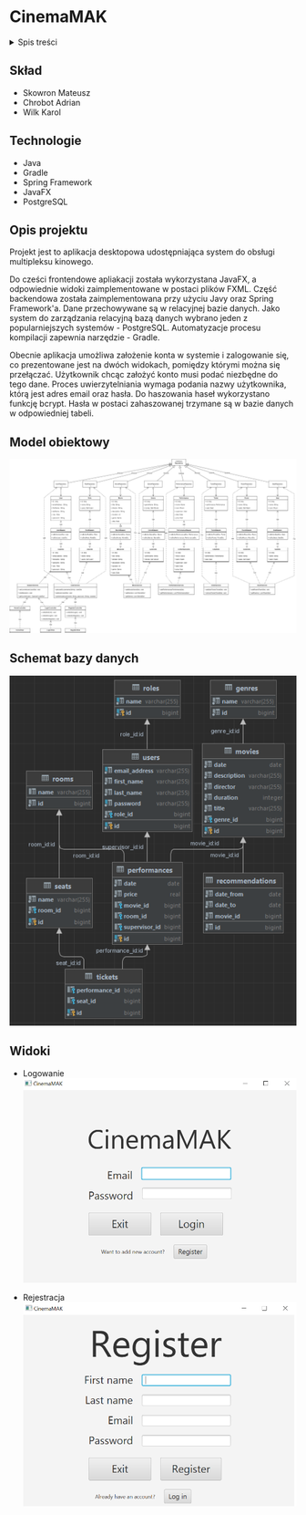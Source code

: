 # CinemaMAK

<details>
  <summary>Spis treści</summary>
  <ol>
    <li>
      <a href="#skład">Skład</a>
    </li>
    <li>
      <a href="#technologie">Technologie</a>
    </li>
    <li>
      <a href="#opis-projektu">Opis projektu</a>
    </li>
    <li>
      <a href="#model-obiektowy">Model obiektowy</a>
    </li>
    <li>
      <a href="#schemat-bazy-danych">Schemat bazy danych</a>
    </li>
    <li>
      <a href="#widoki">Widoki</a>
    </li>
  </ol>
</details>

## Skład
- Skowron Mateusz
- Chrobot Adrian
- Wilk Karol

## Technologie
- Java
- Gradle
- Spring Framework
- JavaFX
- PostgreSQL

## Opis projektu
Projekt jest to aplikacja desktopowa udostępniająca system do obsługi multipleksu kinowego.

Do cześci frontendowe apliakacji została wykorzystana JavaFX, a odpowiednie widoki zaimplementowane w postaci plików FXML.
Część backendowa została zaimplementowana przy użyciu Javy oraz Spring Framework'a.
Dane przechowywane są w relacyjnej bazie danych. Jako system do zarządzania relacyjną bazą danych wybrano jeden z popularniejszych systemów - PostgreSQL.
Automatyzacje procesu kompilacji zapewnia narzędzie - Gradle.

Obecnie aplikacja umożliwa założenie konta w systemie i zalogowanie się, co prezentowane jest na dwóch widokach, pomiędzy którymi można się przełączać.
Użytkownik chcąc założyć konto musi podać niezbędne do tego dane.
Proces uwierzytelniania wymaga podania nazwy użytkownika, którą jest adres email oraz hasła.
Do haszowania haseł wykorzystano funkcję bcrypt. Hasła w postaci zahaszowanej trzymane są w bazie danych w odpowiedniej tabeli.

## Model obiektowy
![Model_obiektowy](images/model_obiektowy.png)

## Schemat bazy danych
![Schemat_bazy_danych](images/schemat_bazy_danych.png)

## Widoki
- Logowanie
  ![Logowanie](images/logowanie.png)


- Rejestracja
  ![Rejestracja](images/rejestracja.png)
